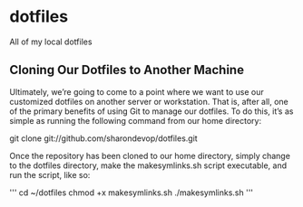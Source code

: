 # dotfiles
All of my local dotfiles

## Cloning Our Dotfiles to Another Machine
Ultimately, we’re going to come to a point where we want to use our customized dotfiles on another server or workstation. That is, after all, one of the primary benefits of using Git to manage our dotfiles. To do this, it’s as simple as running the following command from our home directory:

git clone git://github.com/sharondevop/dotfiles.git

Once the repository has been cloned to our home directory, simply change to the dotfiles directory, make the makesymlinks.sh script executable, and run the script, like so:

'''
cd ~/dotfiles
chmod +x makesymlinks.sh
./makesymlinks.sh
'''
